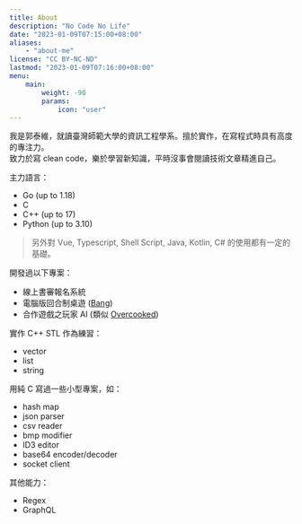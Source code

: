 ```yaml
---
title: About
description: "No Code No Life"
date: "2023-01-09T07:15:00+08:00"
aliases:
    - "about-me"
license: "CC BY-NC-ND"
lastmod: "2023-01-09T07:16:00+08:00"
menu:
    main:
        weight: -90
        params:
            icon: "user"
---
```


我是郭泰維，就讀臺灣師範大學的資訊工程學系。擅於實作，在寫程式時具有高度的專注力。  
致力於寫 clean code，樂於學習新知識，平時沒事會閱讀技術文章精進自己。

主力語言：

- Go (up to 1.18)
- C
- C++ (up to 17)
- Python (up to 3.10)

> 另外對 Vue, Typescript, Shell Script, Java, Kotlin, C# 的使用都有一定的基礎。

開發過以下專案：

- 線上書審報名系統
- 電腦版回合制桌遊 ([Bang](https://boardgamegeek.com/boardgame/3955/bang))
- 合作遊戲之玩家 AI (類似 [Overcooked](https://store.steampowered.com/app/448510/Overcooked))

實作 C++ STL 作為練習：

- vector
- list
- string

用純 C 寫過一些小型專案，如：

- hash map
- json parser
- csv reader
- bmp modifier
- ID3 editor
- base64 encoder/decoder
- socket client

其他能力：

- Regex
- GraphQL
